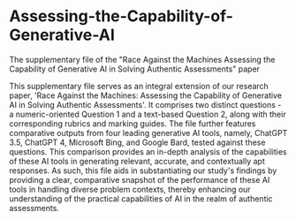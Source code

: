 # Assessing-the-Capability-of-Generative-AI
The supplementary file of the "Race Against the Machines Assessing the Capability of Generative AI in Solving Authentic Assessments" paper

This supplementary file serves as an integral extension of our research paper, 'Race Against the Machines: Assessing the Capability of Generative AI in Solving Authentic Assessments'. It comprises two distinct questions - a numeric-oriented Question 1 and a text-based Question 2, along with their corresponding rubrics and marking guides. The file further features comparative outputs from four leading generative AI tools, namely, ChatGPT 3.5, ChatGPT 4, Microsoft Bing, and Google Bard, tested against these questions. This comparison provides an in-depth analysis of the capabilities of these AI tools in generating relevant, accurate, and contextually apt responses. As such, this file aids in substantiating our study's findings by providing a clear, comparative snapshot of the performance of these AI tools in handling diverse problem contexts, thereby enhancing our understanding of the practical capabilities of AI in the realm of authentic assessments.
